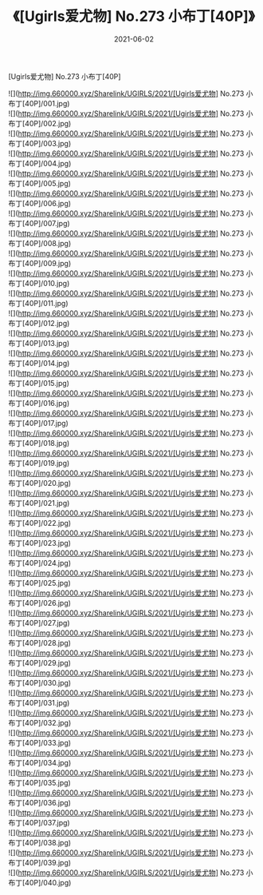 ﻿---
layout: post
title:  《[Ugirls爱尤物] No.273 小布丁[40P]》
date:   2021-06-02
img: http://img.660000.xyz/Sharelink/UGIRLS/2021/[Ugirls爱尤物] No.273 小布丁[40P]/000.jpg
categories: [美女, 清纯, 唯美]
---

[Ugirls爱尤物] No.273 小布丁[40P]

  ![](http://img.660000.xyz/Sharelink/UGIRLS/2021/[Ugirls爱尤物] No.273 小布丁[40P]/001.jpg) <br> ![](http://img.660000.xyz/Sharelink/UGIRLS/2021/[Ugirls爱尤物] No.273 小布丁[40P]/002.jpg) <br> ![](http://img.660000.xyz/Sharelink/UGIRLS/2021/[Ugirls爱尤物] No.273 小布丁[40P]/003.jpg) <br> ![](http://img.660000.xyz/Sharelink/UGIRLS/2021/[Ugirls爱尤物] No.273 小布丁[40P]/004.jpg) <br> ![](http://img.660000.xyz/Sharelink/UGIRLS/2021/[Ugirls爱尤物] No.273 小布丁[40P]/005.jpg) <br> ![](http://img.660000.xyz/Sharelink/UGIRLS/2021/[Ugirls爱尤物] No.273 小布丁[40P]/006.jpg) <br> ![](http://img.660000.xyz/Sharelink/UGIRLS/2021/[Ugirls爱尤物] No.273 小布丁[40P]/007.jpg) <br> ![](http://img.660000.xyz/Sharelink/UGIRLS/2021/[Ugirls爱尤物] No.273 小布丁[40P]/008.jpg) <br> ![](http://img.660000.xyz/Sharelink/UGIRLS/2021/[Ugirls爱尤物] No.273 小布丁[40P]/009.jpg) <br> ![](http://img.660000.xyz/Sharelink/UGIRLS/2021/[Ugirls爱尤物] No.273 小布丁[40P]/010.jpg) <br> ![](http://img.660000.xyz/Sharelink/UGIRLS/2021/[Ugirls爱尤物] No.273 小布丁[40P]/011.jpg) <br> ![](http://img.660000.xyz/Sharelink/UGIRLS/2021/[Ugirls爱尤物] No.273 小布丁[40P]/012.jpg) <br> ![](http://img.660000.xyz/Sharelink/UGIRLS/2021/[Ugirls爱尤物] No.273 小布丁[40P]/013.jpg) <br> ![](http://img.660000.xyz/Sharelink/UGIRLS/2021/[Ugirls爱尤物] No.273 小布丁[40P]/014.jpg) <br> ![](http://img.660000.xyz/Sharelink/UGIRLS/2021/[Ugirls爱尤物] No.273 小布丁[40P]/015.jpg) <br> ![](http://img.660000.xyz/Sharelink/UGIRLS/2021/[Ugirls爱尤物] No.273 小布丁[40P]/016.jpg) <br> ![](http://img.660000.xyz/Sharelink/UGIRLS/2021/[Ugirls爱尤物] No.273 小布丁[40P]/017.jpg) <br> ![](http://img.660000.xyz/Sharelink/UGIRLS/2021/[Ugirls爱尤物] No.273 小布丁[40P]/018.jpg) <br> ![](http://img.660000.xyz/Sharelink/UGIRLS/2021/[Ugirls爱尤物] No.273 小布丁[40P]/019.jpg) <br> ![](http://img.660000.xyz/Sharelink/UGIRLS/2021/[Ugirls爱尤物] No.273 小布丁[40P]/020.jpg) <br> ![](http://img.660000.xyz/Sharelink/UGIRLS/2021/[Ugirls爱尤物] No.273 小布丁[40P]/021.jpg) <br> ![](http://img.660000.xyz/Sharelink/UGIRLS/2021/[Ugirls爱尤物] No.273 小布丁[40P]/022.jpg) <br> ![](http://img.660000.xyz/Sharelink/UGIRLS/2021/[Ugirls爱尤物] No.273 小布丁[40P]/023.jpg) <br> ![](http://img.660000.xyz/Sharelink/UGIRLS/2021/[Ugirls爱尤物] No.273 小布丁[40P]/024.jpg) <br> ![](http://img.660000.xyz/Sharelink/UGIRLS/2021/[Ugirls爱尤物] No.273 小布丁[40P]/025.jpg) <br> ![](http://img.660000.xyz/Sharelink/UGIRLS/2021/[Ugirls爱尤物] No.273 小布丁[40P]/026.jpg) <br> ![](http://img.660000.xyz/Sharelink/UGIRLS/2021/[Ugirls爱尤物] No.273 小布丁[40P]/027.jpg) <br> ![](http://img.660000.xyz/Sharelink/UGIRLS/2021/[Ugirls爱尤物] No.273 小布丁[40P]/028.jpg) <br> ![](http://img.660000.xyz/Sharelink/UGIRLS/2021/[Ugirls爱尤物] No.273 小布丁[40P]/029.jpg) <br> ![](http://img.660000.xyz/Sharelink/UGIRLS/2021/[Ugirls爱尤物] No.273 小布丁[40P]/030.jpg) <br> ![](http://img.660000.xyz/Sharelink/UGIRLS/2021/[Ugirls爱尤物] No.273 小布丁[40P]/031.jpg) <br> ![](http://img.660000.xyz/Sharelink/UGIRLS/2021/[Ugirls爱尤物] No.273 小布丁[40P]/032.jpg) <br> ![](http://img.660000.xyz/Sharelink/UGIRLS/2021/[Ugirls爱尤物] No.273 小布丁[40P]/033.jpg) <br> ![](http://img.660000.xyz/Sharelink/UGIRLS/2021/[Ugirls爱尤物] No.273 小布丁[40P]/034.jpg) <br> ![](http://img.660000.xyz/Sharelink/UGIRLS/2021/[Ugirls爱尤物] No.273 小布丁[40P]/035.jpg) <br> ![](http://img.660000.xyz/Sharelink/UGIRLS/2021/[Ugirls爱尤物] No.273 小布丁[40P]/036.jpg) <br> ![](http://img.660000.xyz/Sharelink/UGIRLS/2021/[Ugirls爱尤物] No.273 小布丁[40P]/037.jpg) <br> ![](http://img.660000.xyz/Sharelink/UGIRLS/2021/[Ugirls爱尤物] No.273 小布丁[40P]/038.jpg) <br> ![](http://img.660000.xyz/Sharelink/UGIRLS/2021/[Ugirls爱尤物] No.273 小布丁[40P]/039.jpg) <br> ![](http://img.660000.xyz/Sharelink/UGIRLS/2021/[Ugirls爱尤物] No.273 小布丁[40P]/040.jpg) <br>